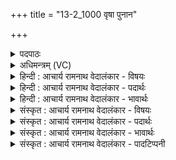 +++
title = "13-2_1000 वृषा पुनान"

+++
<details><summary>पदपाठः</summary>

वृ꣡षा꣢꣯। पु꣣नानः꣢। आ꣡यू꣢꣯ꣳषि। स्त꣣न꣡य꣢न्। अ꣡धि꣢꣯। ब꣣र्हि꣡षि꣢। ह꣡रिः꣢꣯। सन्। यो꣡नि꣢꣯म्। आ। अ꣣सदः। १०००।
</details>

<details><summary>अधिमन्त्रम् (VC)</summary>

- पवमानः सोमः
- असितः काश्यपो देवलो वा
- गायत्री
- षड्जः
</details>

<details><summary>हिन्दी : आचार्य रामनाथ वेदालंकार - विषयः</summary>

अगले मन्त्र में फिर परमात्मा और आचार्य का विषय है।
</details>

<details><summary>हिन्दी : आचार्य रामनाथ वेदालंकार - पदार्थः</summary>

पदार्थान्वय -  हे परमात्मन् वा आचार्य! (वृषा)आनन्द,विद्या आदि की वर्षा करनेवाले आप(आयूंषि)हमारे जीवनों को(पुनानः)पवित्र करते हुए(बर्हिषि अधि)अध्यात्मयज्ञ वा विद्यायज्ञ में(स्तनयन्)उपदेश करते हुए(हरिः सन्)पाप,दुर्व्यसन,दुःख आदि को हरनेवाले होते हुए(योनिम्)आत्मारूप सदन में वा गुरुकुल-सदन में(आ असदः)विराजमान होते हो ॥२॥
</details>

<details><summary>हिन्दी : आचार्य रामनाथ वेदालंकार - भावार्थः</summary>

भावार्थ -  परमात्मा हमारे हृदय में स्थित होकर अपनी प्रेरणा द्वारा और गुरु गुरुकुल में स्थित होकर सब विद्याओं के पढ़ाने तथा चरित्रनिर्माण के द्वारा हमारा उपकार करते हैं,इसलिए उनका पूजन और सत्कार सबको करना चाहिए ॥२॥
</details>

<details><summary>संस्कृत : आचार्य रामनाथ वेदालंकार - विषयः</summary>

अथ पुनः परमात्मविषयमाचार्यविषयं चाह।
</details>

<details><summary>संस्कृत : आचार्य रामनाथ वेदालंकार - पदार्थः</summary>

पदार्थान्वय -  हे परमात्मन् आचार्य वा! (वृषा)आनन्दविद्यादीनां वर्षकः त्वम्(आयूंषि)अस्माकं जीवनानि(पुनानः)पवित्रयन्, (बर्हिषि अधि)अध्यात्मयज्ञे विद्यायज्ञे वा(स्तनयन्)उपदिशन्, (हरिः सन्)पापदुर्व्यसनदुःखादीनां हर्ता सन्(योनिम्)आत्मसदनं गुरुकुलगृहं वा(आ असदः)आसीदसि ॥२॥
</details>

<details><summary>संस्कृत : आचार्य रामनाथ वेदालंकार - भावार्थः</summary>

भावार्थ -  परमात्माऽस्माकं हृदये स्थितः स्वप्रेरणया गुरुश्च गुरुकुले स्थितः सकलविद्याध्यापनेन चरित्रनिर्माणेन चास्मानुपकुरुतोऽतस्तयोः पूजनं सत्कारश्च सर्वैर्विधेयम् ॥२॥
</details>

<details><summary>संस्कृत : आचार्य रामनाथ वेदालंकार - पादटिप्पनी</summary>

टिप्पनी -   १.ऋ० ९।१९।३,‘आ॒यु॑षु’,‘योनि॒मास॑दत्’ इति पाठः।
</details>